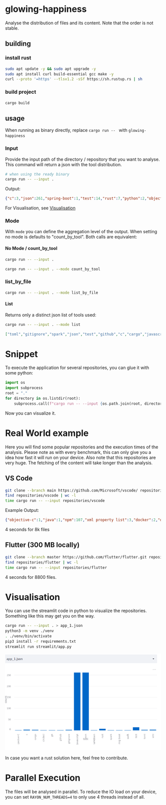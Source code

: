 # glowing-happiness
Analyse the distribution of files and its content. Note that the order is not stable.

## building
### install rust
```bash
sudo apt update -y && sudo apt upgrade -y
sudo apt install curl build-essential gcc make -y
curl --proto '=https' --tlsv1.2 -sSf https://sh.rustup.rs | sh
```

### build project
```bash
cargo build
```


## usage
When running as binary directly, replace `cargo run -- ` with `glowing-happiness `  

### Input
Provide the input path of the directory / repository that you want to analyse.
This command will return a json with the tool distribution.
```bash
# when using the ready binary
cargo run -- --input .
```
Output: 

```json
{"c":3,"json":261,"spring-boot":1,"test":14,"rust":7,"python":2,"objective-c":1,"gitignore":2,"javascript":261,"circleci":1,"git":1,"xml":3,"toml":2,"swift":1,"cargo":2,"github":1,"markdown":1,"spark":1}
```

For Visualisation, see [Visualisation](README.md#Visualisation)

### Mode
With `mode` you can define the aggregation level of the output.
When setting no mode is defaults to "count_by_tool".
Both calls are equivalent:

#### No Mode / count_by_tool
```bash
cargo run -- --input .
```

```bash
cargo run -- --input . --mode count_by_tool
```

### list_by_file
```bash
cargo run -- --input . --mode list_by_file
```


#### List
Returns only a distinct json list of tools used:

```bash
cargo run -- --input . --mode list
```

```json
["toml","gitignore","spark","json","test","github","c","cargo","javascript","rust","python","swift","git","spring-boot","markdown","objective-c","xml","circleci"]

```

# Snippet
To execute the application for several repositories, you can glue it with some python:
```python
import os
import subprocess
root = "."
for directory in os.listdir(root):
    subprocess.call(f"cargo run -- --input {os.path.join(root, directory)} > {directory}.json", shell=True)
```

Now you can visualize it.

# Real World example
Here you will find some popular repositories and the execution times of the analysis.
Please note as with every benchmark, this can only give you a idea how fast it will run on your device.
Also note that this repositories are very huge. The fetching of the content will take longer than the analysis.

## VS Code
```bash
git clone --branch main https://github.com/Microsoft/vscode/ repositories/vscode
find repositories/vscode | wc -l
time cargo run -- --input repositories/vscode
```

Example Output:
```json
{"objective-c":1,"java":1,"npm":107,"xml property list":3,"docker":2,"dart":1,"yaml":58,"rust":2,"python":2,"shell":45,"gitignore":18,"javascript":248,"svg":72,"css":211,"github":2,"json":644,"swift":1,"xml":5,"git":1,"jupyter notebook":1,"yarn":100,"markdown":75,"go":2,"png":71,"html":43,"typescript":3987,"c":1}
```

4 seconds for 8k files


## Flutter (300 MB locally)
```bash
git clone --branch master https://github.com/flutter/flutter.git repositories/flutter
find repositories/flutter | wc -l
time cargo run -- --input repositories/flutter
```

4 seconds for 8800 files.

# Visualisation
You can use the streamlit code in python to visualize the repositories.
Something like this may get you on the way.
```bash
cargo run -- --input . > app_1.json
python3 -m venv ./venv
. ./venv/bin/activate
pip3 install -r requirements.txt
streamlit run streamlit/app.py
```

![streamlit](streamlit.png)

In case you want a rust solution here, feel free to contribute. 

# Parallel Execution
The files will be analysed in parallel. To reduce the IO load on your device, you can set
`RAYON_NUM_THREADS=4` to only use 4 threads instead of all.
